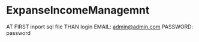# ExpanseIncomeManagemnt
AT FIRST inport sql file 
THAN login
EMAIL: admin@admin.com 
PASSWORD: password
